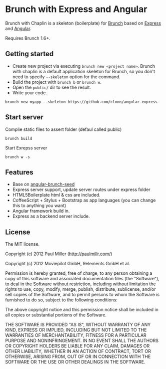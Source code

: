 # Brunch with Express and Angular

Brunch with Chaplin is a skeleton (boilerplate) for [Brunch](http://brunch.io)
based on [Express](http://expressjs.com/) and [Angular](http://angularjs.org/).

Requires Brunch 1.6+.

## Getting started
* Create new project via executing `brunch new <project name>`.
Brunch with chaplin is a default application skeleton for Brunch,
so you don't need to specify `--skeleton` option for the command.
* Build the project with `brunch b` or `brunch w`.
* Open the `public/` dir to see the result.
* Write your code.

`brunch new myapp --skeleton https://github.com/clonn/angular-express`

## Start server

Complie static files to assert folder (defaul called public)

`brunch build`

Start Exrepss server

`brunch w -s`

## Features
* Base on [angular-brunch-seed](https://github.com/scotch/angular-brunch-seed)
* Express server support, update server routes under express folder
* HTML5Boilerplate html & css are included.
* CoffeeScript + Stylus + Bootstrap as app languages
(you can change this to anything you want)
* Angular framework build in.
* Express as a backend server include.

## License
The MIT license.

Copyright (c) 2012 Paul Miller (http://paulmillr.com/)

Copyright (c) 2012 Moviepilot GmbH, 9elements GmbH et al.

Permission is hereby granted, free of charge, to any person obtaining a copy of
this software and associated documentation files (the "Software"), to deal in
the Software without restriction, including without limitation the rights to
use, copy, modify, merge, publish, distribute, sublicense, and/or sell copies
of the Software, and to permit persons to whom the Software is furnished to do
so, subject to the following conditions:

The above copyright notice and this permission notice shall be included in all
copies or substantial portions of the Software.

THE SOFTWARE IS PROVIDED "AS IS", WITHOUT WARRANTY OF ANY KIND, EXPRESS OR
IMPLIED, INCLUDING BUT NOT LIMITED TO THE WARRANTIES OF MERCHANTABILITY,
FITNESS FOR A PARTICULAR PURPOSE AND NONINFRINGEMENT. IN NO EVENT SHALL THE
AUTHORS OR COPYRIGHT HOLDERS BE LIABLE FOR ANY CLAIM, DAMAGES OR OTHER
LIABILITY, WHETHER IN AN ACTION OF CONTRACT, TORT OR OTHERWISE, ARISING FROM,
OUT OF OR IN CONNECTION WITH THE SOFTWARE OR THE USE OR OTHER DEALINGS IN THE
SOFTWARE.
